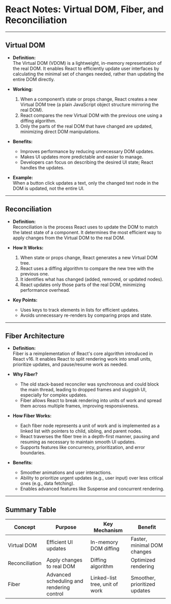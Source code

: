 
# React Notes: Virtual DOM, Fiber, and Reconciliation

---

## Virtual DOM

- **Definition:**  
  The Virtual DOM (VDOM) is a lightweight, in-memory representation of the real DOM. It enables React to efficiently update user interfaces by calculating the minimal set of changes needed, rather than updating the entire DOM directly.

- **Working:**  
  1. When a component’s state or props change, React creates a new Virtual DOM tree (a plain JavaScript object structure mirroring the real DOM).
  2. React compares the new Virtual DOM with the previous one using a diffing algorithm.
  3. Only the parts of the real DOM that have changed are updated, minimizing direct DOM manipulations.

- **Benefits:**  
  - Improves performance by reducing unnecessary DOM updates.
  - Makes UI updates more predictable and easier to manage.
  - Developers can focus on describing the desired UI state; React handles the updates.

- **Example:**  
  When a button click updates a text, only the changed text node in the DOM is updated, not the entire UI.

---

## Reconciliation

- **Definition:**  
  Reconciliation is the process React uses to update the DOM to match the latest state of a component. It determines the most efficient way to apply changes from the Virtual DOM to the real DOM.

- **How It Works:**  
  1. When state or props change, React generates a new Virtual DOM tree.
  2. React uses a diffing algorithm to compare the new tree with the previous one.
  3. It identifies what has changed (added, removed, or updated nodes).
  4. React updates only those parts of the real DOM, minimizing performance overhead.

- **Key Points:**  
  - Uses keys to track elements in lists for efficient updates.
  - Avoids unnecessary re-renders by comparing props and state.

---

## Fiber Architecture

- **Definition:**  
  Fiber is a reimplementation of React's core algorithm introduced in React v16. It enables React to split rendering work into small units, prioritize updates, and pause/resume work as needed.

- **Why Fiber?**  
  - The old stack-based reconciler was synchronous and could block the main thread, leading to dropped frames and sluggish UI, especially for complex updates.
  - Fiber allows React to break rendering into units of work and spread them across multiple frames, improving responsiveness.

- **How Fiber Works:**  
  - Each fiber node represents a unit of work and is implemented as a linked list with pointers to child, sibling, and parent nodes.
  - React traverses the fiber tree in a depth-first manner, pausing and resuming as necessary to maintain smooth UI updates.
  - Supports features like concurrency, prioritization, and error boundaries.

- **Benefits:**  
  - Smoother animations and user interactions.
  - Ability to prioritize urgent updates (e.g., user input) over less critical ones (e.g., data fetching).
  - Enables advanced features like Suspense and concurrent rendering.

---

## Summary Table

| Concept         | Purpose                                   | Key Mechanism                   | Benefit                        |
|-----------------|-------------------------------------------|----------------------------------|--------------------------------|
| Virtual DOM     | Efficient UI updates                      | In-memory DOM diffing            | Faster, minimal DOM changes    |
| Reconciliation  | Apply changes to real DOM                 | Diffing algorithm                | Optimized rendering            |
| Fiber           | Advanced scheduling and rendering control | Linked-list tree, unit of work   | Smoother, prioritized updates  |
